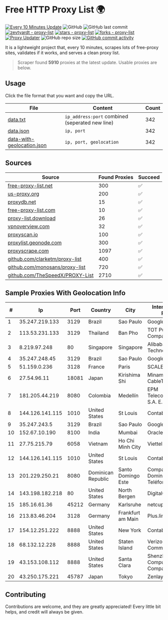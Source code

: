 
# Free HTTP Proxy List 🌍

[![Every 10 Minutes Update](https://github.com/mertguvencli/http-proxy-list/actions/workflows/main.yml/badge.svg?branch=main)](https://github.com/mertguvencli/http-proxy-list/actions/workflows/main.yml)
![GitHub](https://img.shields.io/github/license/mertguvencli/http-proxy-list)
![GitHub last commit](https://img.shields.io/github/last-commit/mertguvencli/http-proxy-list)
[![zevtyardt - proxy-list](https://img.shields.io/static/v1?label=zevtyardt&message=proxy-list&color=blue&logo=github)](https://github.com/zevtyardt/proxy-list "Go to GitHub repo")
[![stars - proxy-list](https://img.shields.io/github/stars/zevtyardt/proxy-list?style=social)](https://github.com/zevtyardt/proxy-list)
[![forks - proxy-list](https://img.shields.io/github/forks/zevtyardt/proxy-list?style=social)](https://github.com/zevtyardt/proxy-list)
[![Proxy Updater](https://github.com/zevtyardt/proxy-list/workflows/Proxy%20Updater/badge.svg)](https://github.com/zevtyardt/proxy-list/actions?query=workflow:"Proxy+Updater")
![GitHub repo size](https://img.shields.io/github/repo-size/zevtyardt/proxy-list)
[![GitHub commit activity](https://img.shields.io/github/commit-activity/m/zevtyardt/proxy-list?logo=commits)](https://github.com/zevtyardt/proxy-list/commits/main)

It is a lightweight project that, every 10 minutes, scrapes lots of free-proxy sites, validates if it works, and serves a clean proxy list.

> Scraper found **5910** proxies at the latest update. Usable proxies are below.

## Usage

Click the file format that you want and copy the URL.

|File|Content|Count|
|----|-------|-----|
|[data.txt](https://raw.githubusercontent.com/mertguvencli/http-proxy-list/main/proxy-list/data.txt)|`ip_address:port` combined (seperated new line)|342|
|[data.json](https://raw.githubusercontent.com/mertguvencli/http-proxy-list/main/proxy-list/data.json)|`ip, port`|342|
|[data-with-geolocation.json](https://raw.githubusercontent.com/mertguvencli/http-proxy-list/main/proxy-list/data-with-geolocation.json)|`ip, port, geolocation`|342|

## Sources

|Source|Found Proxies|Succeed|
|------|-------------|-------|
|[free-proxy-list.net](https://free-proxy-list.net)|300|✅|
|[us-proxy.org](https://www.us-proxy.org)|200|✅|
|[proxydb.net](http://proxydb.net)|15|✅|
|[free-proxy-list.com](https://free-proxy-list.com/?page=&port=&type%5B%5D=http&type%5B%5D=https&up_time=0&search=Search)|10|✅|
|[proxy-list.download](https://www.proxy-list.download/HTTP)|26|✅|
|[vpnoverview.com](https://vpnoverview.com/privacy/anonymous-browsing/free-proxy-servers)|32|✅|
|[proxyscan.io](https://www.proxyscan.io)|100|✅|
|[proxylist.geonode.com](https://proxylist.geonode.com/api/proxy-list?limit=300&page=1&sort_by=lastChecked&sort_type=desc&protocols=http,https)|300|✅|
|[proxyscrape.com](https://api.proxyscrape.com/v2/?request=displayproxies&protocol=http&timeout=10000&country=all&ssl=all&anonymity=all)|1097|✅|
|[github.com/clarketm/proxy-list](https://raw.githubusercontent.com/clarketm/proxy-list/master/proxy-list-raw.txt)|400|✅|
|[github.com/monosans/proxy-list](https://raw.githubusercontent.com/monosans/proxy-list/main/proxies/http.txt)|720|✅|
|[github.com/TheSpeedX/PROXY-List](https://raw.githubusercontent.com/TheSpeedX/PROXY-List/master/http.txt)|2710|✅|


## Sample Proxies With Geolocation Info

|#|Ip|Port|Country|City|Internet Service Provider|
|-|--|----|-------|----|-------------------------|
|1|35.247.219.133|3129|Brazil|Sao Paulo|Google LLC|
|2|113.53.231.133|3129|Thailand|Ban Pho|TOT Public Company Limited|
|3|8.219.97.248|80|Singapore|Singapore|Alibaba (US) Technology Co., Ltd.|
|4|35.247.248.45|3129|Brazil|Sao Paulo|Google LLC|
|5|51.159.0.236|3128|France|Paris|SCALEWAY|
|6|27.54.96.11|18081|Japan|Kirishima Shi|Minamikyusyu CableTV Net Inc.|
|7|181.205.44.219|8080|Colombia|Medellín|EPM Telecomunicaciones S.A. E.S.P.|
|8|144.126.141.115|1010|United States|St Louis|Contabo Inc.|
|9|35.247.243.5|3129|Brazil|Sao Paulo|Google LLC|
|10|152.67.10.190|8100|India|Mumbai|Oracle Corporation|
|11|27.75.215.79|6058|Vietnam|Ho Chi Minh City|Viettel Group|
|12|144.126.141.115|1010|United States|St Louis|Contabo Inc.|
|13|201.229.250.21|8080|Dominican Republic|Santo Domingo Este|Compañía Dominicana de Teléfonos S. A.|
|14|143.198.182.218|80|United States|North Bergen|DigitalOcean, LLC|
|15|185.16.61.36|45212|Germany|Karlsruhe|netcup GmbH|
|16|213.83.46.204|3128|Germany|Frankfurt am Main|Plus.line AG|
|17|154.12.251.222|8888|United States|New York|Contabo Inc.|
|18|68.132.12.228|8888|United States|Staten Island|Verizon Communications|
|19|43.153.108.112|8888|United States|Santa Clara|Shenzhen Tencent Computer Systems Company Limited|
|20|43.250.175.221|45787|Japan|Tokyo|Zenlayer Inc|



## Contributing

Contributions are welcome, and they are greatly appreciated! Every
little bit helps, and credit will always be given.

